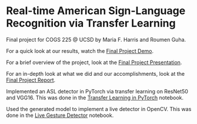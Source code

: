 # Real-time American Sign-Language Recognition via Transfer Learning
 Final project for COGS 225 @ UCSD by Maria F. Harris and Roumen Guha.
 
 For a quick look at our results, watch the [Final Project Demo](https://github.com/roumenguha/American-Sign-Language_MNIST/blob/master/COGS%20225%20Final%20Project%20Demo.mp4).
 
 For a brief overview of the project, look at the [Final Project Presentation](https://github.com/roumenguha/American-Sign-Language_MNIST/blob/master/COGS%20225%20Final%20Project%20Presentation.pdf).
 
 For an in-depth look at what we did and our accomplishments, look at the [Final Project Report](https://github.com/roumenguha/American-Sign-Language_MNIST/blob/master/COGS%20225%20Final%20Project%20Report.pdf).
 
 Implemented an ASL detector in PyTorch via transfer learning on ResNet50 and VGG16. This was done in the [Transfer Learning in PyTorch](https://github.com/roumenguha/American-Sign-Language_MNIST/blob/master/Transfer%20Learning%20in%20PyTorch.ipynb) notebook. 
 
 Used the generated model to implement a live detector in OpenCV. This was done in the [Live Gesture Detector](https://github.com/roumenguha/American-Sign-Language_MNIST/blob/master/Live%20Gesture%20Detector.ipynb) notebook. 
 
